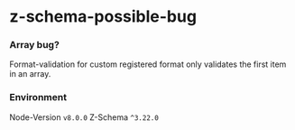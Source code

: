 # z-schema-possible-bug

### Array bug?
Format-validation for custom registered format only validates the first item in an array.

### Environment
Node-Version `v8.0.0`
Z-Schema `^3.22.0`
